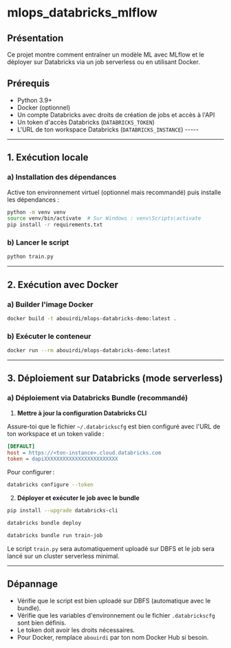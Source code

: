 #  mlops_databricks_mlflow

## Présentation
Ce projet montre comment entraîner un modèle ML avec MLflow et le déployer sur Databricks via un job serverless ou en utilisant Docker.

## Prérequis
- Python 3.9+
- Docker (optionnel)
- Un compte Databricks avec droits de création de jobs et accès à l'API
- Un token d'accès Databricks (`DATABRICKS_TOKEN`)
- L'URL de ton workspace Databricks (`DATABRICKS_INSTANCE`)  -----

---

## 1. Exécution locale

### a) Installation des dépendances

Active ton environnement virtuel (optionnel mais recommandé) puis installe les dépendances :

```bash
python -m venv venv
source venv/bin/activate  # Sur Windows : venv\Scripts\activate
pip install -r requirements.txt
```

### b) Lancer le script

```bash
python train.py
```

---

## 2. Exécution avec Docker

### a) Builder l'image Docker

```bash
docker build -t abouirdi/mlops-databricks-demo:latest .
```

### b) Exécuter le conteneur

```bash
docker run --rm abouirdi/mlops-databricks-demo:latest
```

---

## 3. Déploiement sur Databricks (mode serverless)

### a) Déploiement via Databricks Bundle (recommandé)

1. **Mettre à jour la configuration Databricks CLI**

Assure-toi que le fichier `~/.databrickscfg` est bien configuré avec l'URL de ton workspace et un token valide :

```ini
[DEFAULT]
host = https://<ton-instance>.cloud.databricks.com
token = dapiXXXXXXXXXXXXXXXXXXXXXXXX
```

Pour configurer :
```bash
databricks configure --token
```

2. **Déployer et exécuter le job avec le bundle**

```bash
pip install --upgrade databricks-cli

databricks bundle deploy

databricks bundle run train-job
```

Le script `train.py` sera automatiquement uploadé sur DBFS et le job sera lancé sur un cluster serverless minimal.

---

## Dépannage
- Vérifie que le script est bien uploadé sur DBFS (automatique avec le bundle).
- Vérifie que les variables d'environnement ou le fichier `.databrickscfg` sont bien définis.
- Le token doit avoir les droits nécessaires.
- Pour Docker, remplace `abouirdi` par ton nom Docker Hub si besoin.
